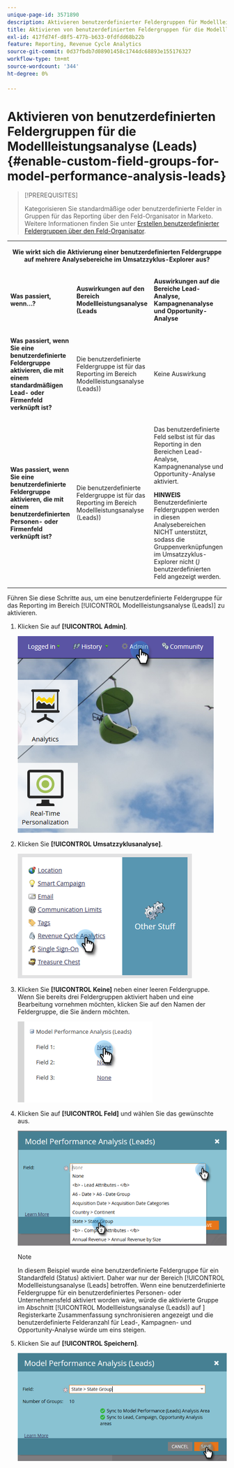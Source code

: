 ```yaml
---
unique-page-id: 3571890
description: Aktivieren benutzerdefinierter Feldergruppen für Modellleistungsanalyse (Leads) - Marketo-Dokumente - Produktdokumentation
title: Aktivieren von benutzerdefinierten Feldergruppen für die Modellleistungsanalyse (Leads)
exl-id: 417fd74f-d8f5-477b-b633-0fdfdd68b22b
feature: Reporting, Revenue Cycle Analytics
source-git-commit: 0d37fbdb7d08901458c1744dc68893e155176327
workflow-type: tm+mt
source-wordcount: '344'
ht-degree: 0%

---
```


# Aktivieren von benutzerdefinierten Feldergruppen für die Modellleistungsanalyse (Leads) {#enable-custom-field-groups-for-model-performance-analysis-leads}

>[!PREREQUISITES]
>
>Kategorisieren Sie standardmäßige oder benutzerdefinierte Felder in Gruppen für das Reporting über den Feld-Organisator in Marketo. Weitere Informationen finden Sie unter [Erstellen benutzerdefinierter Feldergruppen über den Feld-Organisator](/help/marketo/product-docs/reporting/revenue-cycle-analytics/revenue-tools/field-organizers/create-custom-field-groups-using-the-field-organizer.md).

<table> 
 <tbody> 
  <tr> 
   <td colspan="3" rowspan="1"><p align="center"><strong>Wie wirkt sich die Aktivierung einer benutzerdefinierten Feldergruppe auf mehrere Analysebereiche im Umsatzzyklus-Explorer aus?</strong></p></td> 
  </tr> 
  <tr> 
   <td colspan="1" rowspan="1"><p><strong>Was passiert, wenn…?</strong></p></td> 
   <td colspan="1" rowspan="1"><p><strong>Auswirkungen auf den Bereich <span class="uicontrol">Modellleistungsanalyse (Leads</span></strong></p></td> 
   <td colspan="1" rowspan="1"><p><strong>Auswirkungen auf die Bereiche Lead-Analyse, Kampagnenanalyse und Opportunity-Analyse</strong></p></td> 
  </tr> 
  <tr> 
   <td colspan="1" rowspan="1"><p><strong>Was passiert, wenn Sie eine benutzerdefinierte Feldergruppe aktivieren, die mit einem standardmäßigen Lead- oder Firmenfeld verknüpft ist?</strong></p></td> 
   <td colspan="1" rowspan="1"><p>Die benutzerdefinierte Feldergruppe ist für das Reporting im Bereich <span class="uicontrol">Modellleistungsanalyse (Leads)) </span></p></td> 
   <td colspan="1" rowspan="1"><p>Keine Auswirkung</p></td> 
  </tr> 
  <tr> 
   <td colspan="1" rowspan="1"><p><strong>Was passiert, wenn Sie eine benutzerdefinierte Feldergruppe aktivieren, die mit einem benutzerdefinierten Personen- oder Firmenfeld verknüpft ist?</strong></p></td> 
   <td colspan="1" rowspan="1"><p>Die benutzerdefinierte Feldergruppe ist für das Reporting im Bereich <span class="uicontrol">Modellleistungsanalyse (Leads)) </span></p></td> 
   <td colspan="1" rowspan="1"><p>Das benutzerdefinierte Feld selbst ist für das Reporting in den Bereichen Lead-Analyse, Kampagnenanalyse und Opportunity-Analyse aktiviert.</p><p><strong>HINWEIS</strong> Benutzerdefinierte Feldergruppen werden in diesen Analysebereichen NICHT unterstützt, sodass die Gruppenverknüpfungen im Umsatzzyklus-Explorer nicht (<em>) </em> benutzerdefinierten Feld angezeigt werden.</p></td> 
  </tr> 
 </tbody> 
</table>

Führen Sie diese Schritte aus, um eine benutzerdefinierte Feldergruppe für das Reporting im Bereich [!UICONTROL Modellleistungsanalyse (Leads)] zu aktivieren.

1. Klicken Sie auf **[!UICONTROL Admin]**.

   ![](assets/one-1.png)

1. Klicken Sie **[!UICONTROL Umsatzzyklusanalyse]**.

   ![](assets/two-1.png)

1. Klicken Sie **[!UICONTROL Keine]** neben einer leeren Feldergruppe. Wenn Sie bereits drei Feldergruppen aktiviert haben und eine Bearbeitung vornehmen möchten, klicken Sie auf den Namen der Feldergruppe, die Sie ändern möchten.

   ![](assets/three.png)

1. Klicken Sie auf **[!UICONTROL Feld]** und wählen Sie das gewünschte aus.

   ![](assets/four-1.png)

   >[!NOTE]
   >
   >In diesem Beispiel wurde eine benutzerdefinierte Feldergruppe für ein Standardfeld (Status) aktiviert. Daher war nur der Bereich [!UICONTROL Modellleistungsanalyse (Leads] betroffen. Wenn eine benutzerdefinierte Feldergruppe für ein benutzerdefiniertes Personen- oder Unternehmensfeld aktiviert worden wäre, würde die aktivierte Gruppe im Abschnitt [!UICONTROL Modellleistungsanalyse (Leads)) auf ] Registerkarte Zusammenfassung synchronisieren angezeigt und die benutzerdefinierte Felderanzahl für Lead-, Kampagnen- und Opportunity-Analyse würde um eins steigen.

1. Klicken Sie auf **[!UICONTROL Speichern]**.

   ![](assets/five-1.png)
